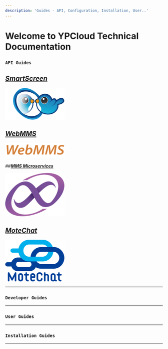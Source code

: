 ```yaml
---
description: 'Guides - API, Configuration, Installation, User..'
---
```


# Welcome to YPCloud Technical Documentation

### `API Guides`

## [_**SmartScreen**_](https://gitbook.ypcloud.com/smartscreen-api-guide/)

![](.gitbook/assets/ss.png/)

## [_**WebMMS**_](https://gitbook.ypcloud.com/webmms-api-guide/)

![](.gitbook/assets/webmms_s.png)

##[_**MMS Microservices**_](https://gitbook.ypcloud.com/mms-microservices-api-guide/)

![](.gitbook/assets/mms_s.png)

## [_**MoteChat**_](https://gitbook.ypcloud.com/motechat-api-guide/)

![](.gitbook/assets/mc_s.png)

---

### `Developer Guides`

---

### `User Guides`

---

### `Installation Guides`

---



 



